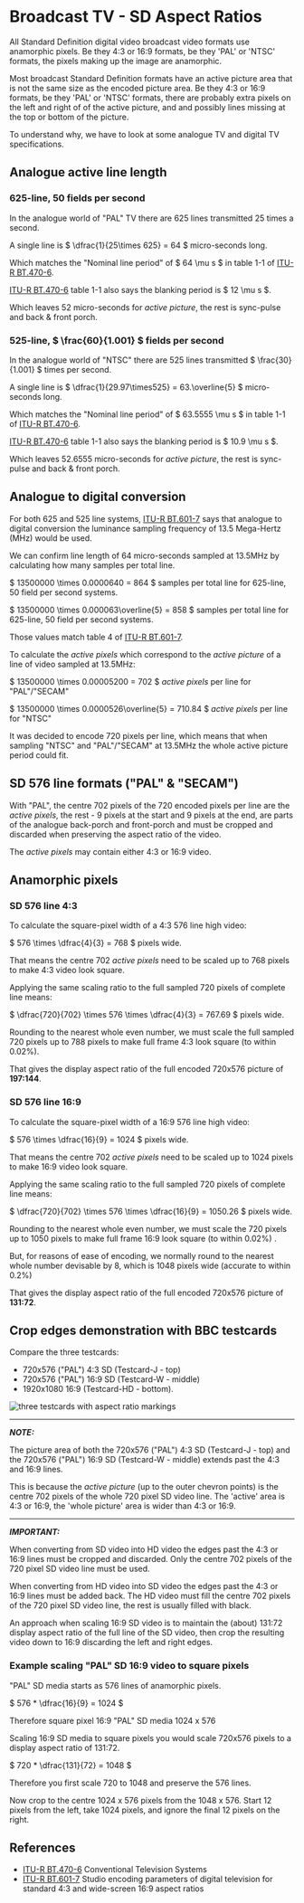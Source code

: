 <!-- himslm01 custom-head.html-->
<script type="text/x-mathjax-config">
  MathJax.Hub.Config({
    tex2jax: {
      skipTags: ['script', 'noscript', 'style', 'textarea', 'pre'],
      inlineMath: [['$','$']]
    }
  });
</script>
<script src="https://cdn.mathjax.org/mathjax/latest/MathJax.js?config=TeX-AMS-MML_HTMLorMML" type="text/javascript"></script>
<!-- end himslm01 custom-head.html-->

# Broadcast TV - SD Aspect Ratios

All Standard Definition digital video broadcast video formats use anamorphic pixels. Be they 4:3 or 16:9 formats, be they 'PAL' or 'NTSC' formats, the pixels making up the image are anamorphic.

Most broadcast Standard Definition formats have an active picture area that is not the same size as the encoded picture area. Be they 4:3 or 16:9 formats, be they 'PAL' or 'NTSC' formats, there are probably extra pixels on the left and right of of the active picture, and and possibly lines missing at the top or bottom of the picture.

To understand why, we have to look at some analogue TV and digital TV specifications.

## Analogue active line length

### 625-line, 50 fields per second

In the analogue world of "PAL" TV there are 625 lines transmitted 25 times a second.

A single line is $ \dfrac{1}{25\times 625} = 64 $ micro-seconds long.

Which matches the "Nominal line period" of $ 64 \mu s $ in table 1-1 of [ITU-R BT.470-6](https://www.itu.int/dms_pubrec/itu-r/rec/bt/r-rec-bt.470-6-199811-s!!pdf-e.pdf).

[ITU-R BT.470-6](https://www.itu.int/dms_pubrec/itu-r/rec/bt/r-rec-bt.470-6-199811-s!!pdf-e.pdf) table 1-1 also says the blanking period is $ 12 \mu s $.

Which leaves 52 micro-seconds for *active picture*, the rest is sync-pulse and back & front porch.

### 525-line, $ \frac{60}{1.001} $ fields per second

In the analogue world of "NTSC" there are 525 lines transmitted $ \frac{30}{1.001} $ times per second.

A single line is $ \dfrac{1}{29.97\times525} = 63.\overline{5} $ micro-seconds long.

Which matches the "Nominal line period" of $ 63.5555 \mu s $ in table 1-1 of [ITU-R BT.470-6](https://www.itu.int/dms_pubrec/itu-r/rec/bt/r-rec-bt.470-6-199811-s!!pdf-e.pdf).

[ITU-R BT.470-6](https://www.itu.int/dms_pubrec/itu-r/rec/bt/r-rec-bt.470-6-199811-s!!pdf-e.pdf) table 1-1 also says the blanking period is $ 10.9 \mu s $.

Which leaves 52.6555 micro-seconds for *active picture*, the rest is sync-pulse and back & front porch.

## Analogue to digital conversion

For both 625 and 525 line systems, [ITU-R BT.601-7](https://www.itu.int/dms_pubrec/itu-r/rec/bt/r-rec-bt.601-7-201103-i!!pdf-e.pdf) says that analogue to digital conversion the luminance sampling frequency of 13.5 Mega-Hertz (MHz) would be used.

We can confirm line length of 64 micro-seconds sampled at 13.5MHz by calculating how many samples per total line.

$ 13500000 \times 0.0000640 = 864 $ samples per total line for 625-line, 50 field per second systems.

$ 13500000 \times 0.000063\overline{5} = 858 $ samples per total line for 625-line, 50 field per second systems.

Those values match table 4 of [ITU-R BT.601-7](https://www.itu.int/dms_pubrec/itu-r/rec/bt/r-rec-bt.601-7-201103-i!!pdf-e.pdf).

To calculate the *active pixels* which correspond to the *active picture* of a line of video sampled at 13.5MHz:

$ 13500000 \times 0.00005200 = 702 $ *active pixels* per line for "PAL"/"SECAM"

$ 13500000 \times 0.0000526\overline{5} = 710.84 $ *active pixels* per line for "NTSC"

It was decided to encode 720 pixels per line, which means that when sampling "NTSC" and "PAL"/"SECAM" at 13.5MHz the whole active picture period could fit.

## SD 576 line formats ("PAL" & "SECAM")

With "PAL", the centre 702 pixels of the 720 encoded pixels per line are the *active pixels*, the rest - 9 pixels at the start and 9 pixels at the end, are parts of the analogue back-porch and front-porch and must be cropped and discarded when preserving the aspect ratio of the video.

The *active pixels* may contain either 4:3 or 16:9 video.

## Anamorphic pixels

### SD 576 line 4:3

To calculate the square-pixel width of a 4:3 576 line high video:

$ 576 \times \dfrac{4}{3} = 768 $ pixels wide.

That means the centre 702 *active pixels* need to be scaled up to 768 pixels to make 4:3 video look square.

Applying the same scaling ratio to the full sampled 720 pixels of complete line means:

$ \dfrac{720}{702} \times 576 \times \dfrac{4}{3} = 767.69 $ pixels wide.

Rounding to the nearest whole even number, we must scale the full sampled 720 pixels up to 788 pixels to make full frame 4:3 look square (to within 0.02%).

That gives the display aspect ratio of the full encoded 720x576 picture of **197:144**.

### SD 576 line 16:9

To calculate the square-pixel width of a 16:9 576 line high video:

$ 576 \times \dfrac{16}{9} = 1024 $ pixels wide.

That means the centre 702 *active pixels* need to be scaled up to 1024 pixels to make 16:9 video look square.

Applying the same scaling ratio to the full sampled 720 pixels of complete line means:

$ \dfrac{720}{702} \times 576 \times \dfrac{16}{9} = 1050.26 $ pixels wide.

Rounding to the nearest whole even number, we must scale the 720 pixels up to 1050 pixels to make full frame 16:9 look square (to within 0.02%) .

But, for reasons of ease of encoding, we normally round to the nearest whole number devisable by 8, which is 1048 pixels wide (accurate to within 0.2%)

That gives the display aspect ratio of the full encoded 720x576 picture of **131:72**.

## Crop edges demonstration with BBC testcards

Compare the three testcards:

* 720x576 ("PAL") 4:3 SD (Testcard-J - top)
* 720x576 ("PAL") 16:9 SD (Testcard-W - middle)
* 1920x1080 16:9 (Testcard-HD - bottom).

![three testcards with aspect ratio markings](assets/Testcard-J_W_HD-smaller.png)

---
**_NOTE:_**

The picture area of both the 720x576 ("PAL") 4:3 SD (Testcard-J - top) and the 720x576 ("PAL") 16:9 SD (Testcard-W - middle) extends past the 4:3 and 16:9 lines.

This is because the *active picture* (up to the outer chevron points) is the centre 702 pixels of the whole 720 pixel SD video line. The 'active' area is 4:3 or 16:9, the 'whole picture' area is wider than 4:3 or 16:9.

---
**_IMPORTANT:_**

When converting from SD video into HD video the edges past the 4:3 or 16:9 lines must be cropped and discarded. Only the centre 702 pixels of the 720 pixel SD video line must be used.

When converting from HD video into SD video the edges past the 4:3 or 16:9 lines must be added back. The HD video must fill the centre 702 pixels of the 720 pixel SD video line, the rest is usually filled with black.

An approach when scaling 16:9 SD video is to maintain the (about) 131:72 display aspect ratio of the full line of the SD video, then crop the resulting video down to 16:9 discarding the left and right edges.

### Example scaling "PAL" SD 16:9 video to square pixels

"PAL" SD media starts as 576 lines of anamorphic pixels.

$ 576 * \dfrac{16}{9} = 1024 $

Therefore square pixel 16:9 "PAL" SD media 1024 x 576

Scaling 16:9 SD media to square pixels you would scale 720x576 pixels to a display aspect ratio of 131:72.

$ 720 * \dfrac{131}{72} = 1048 $

Therefore you first scale 720 to 1048 and preserve the 576 lines.

Now crop to the centre 1024 x 576 pixels from the 1048 x 576.
Start 12 pixels from the left, take 1024 pixels, and ignore the final 12 pixels on the right.

## References

* [ITU-R BT.470-6](https://www.itu.int/dms_pubrec/itu-r/rec/bt/r-rec-bt.470-6-199811-s!!pdf-e.pdf) Conventional Television Systems
* [ITU-R BT.601-7](https://www.itu.int/dms_pubrec/itu-r/rec/bt/r-rec-bt.601-7-201103-i!!pdf-e.pdf) Studio encoding parameters of digital
television for standard 4:3 and wide-screen 16:9 aspect ratios
